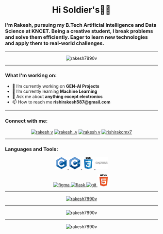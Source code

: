 <h1 align="center">Hi Soldier's👋🏻</h1>
<h3 align="left">I'm Rakesh, pursuing my B.Tech Artificial Intelligence and Data Science at KNCET. Being a creative student, I break problems and solve them efficiently. Eager to learn new technologies and apply them to real-world challenges.</h3>
<hr>

<p align="center"><img src="https://komarev.com/ghpvc/?username=rakesh7890v&label=Profile%20views&color=ff69b4&style=for-the-badge" alt="rakesh7890v" /></p>
<hr>

<h3 align="left">What I'm working on:</h3>
<ul>
  <li>🔭 I’m currently working on <strong>GEN-AI Projects</strong></li>
  <li>🌱 I’m currently learning <strong>Machine Learning</strong></li>
  <li>💬 Ask me about <strong>anything except electronics</strong></li>
  <li>📫 How to reach me <strong>rishirakesh587@gmail.com</strong></li>
</ul>
<hr>

<h3 align="left">Connect with me:</h3>
<p align="center">
  <a href="https://linkedin.com/in/rakesh v" target="_blank"><img align="center" src="https://raw.githubusercontent.com/rahuldkjain/github-profile-readme-generator/master/src/images/icons/Social/linked-in-alt.svg" alt="rakesh v" height="30" width="40" /></a>
  <a href="https://www.hackerrank.com/rakesh .v" target="_blank"><img align="center" src="https://raw.githubusercontent.com/rahuldkjain/github-profile-readme-generator/master/src/images/icons/Social/hackerrank.svg" alt="rakesh .v" height="30" width="40" /></a>
  <a href="https://www.leetcode.com/rakesh v" target="_blank"><img align="center" src="https://raw.githubusercontent.com/rahuldkjain/github-profile-readme-generator/master/src/images/icons/Social/leet-code.svg" alt="rakesh v" height="30" width="40" /></a>
  <a href="https://auth.geeksforgeeks.org/user/rishirakcmx7" target="_blank"><img align="center" src="https://raw.githubusercontent.com/rahuldkjain/github-profile-readme-generator/master/src/images/icons/Social/geeks-for-geeks.svg" alt="rishirakcmx7" height="30" width="40" /></a>
</p>
<hr>

<h3 align="left">Languages and Tools:</h3>
<p align="center"> 
  <a href="https://www.cprogramming.com/" target="_blank" rel="noreferrer">
    <img src="https://raw.githubusercontent.com/devicons/devicon/master/icons/c/c-original.svg" alt="c" width="40" height="40"/> 
  </a>
  <a href="https://www.w3schools.com/cpp/" target="_blank" rel="noreferrer"> 
    <img src="https://raw.githubusercontent.com/devicons/devicon/master/icons/cplusplus/cplusplus-original.svg" alt="cplusplus" width="40" height="40"/> 
  </a>
  <a href="https://www.w3schools.com/css/" target="_blank" rel="noreferrer"> 
    <img src="https://raw.githubusercontent.com/devicons/devicon/master/icons/css3/css3-original-wordmark.svg" alt="css3" width="40" height="40"/> 
  </a>
  <a href="https://expressjs.com" target="_blank" rel="noreferrer"> 
    <img src="https://raw.githubusercontent.com/devicons/devicon/master/icons/express/express-original-wordmark.svg" alt="express" width="40" height="40"/> 
  </a>
</p>
<p align="center">
  <a href="https://www.figma.com/" target="_blank" rel="noreferrer"> 
    <img src="https://www.vectorlogo.zone/logos/figma/figma-icon.svg" alt="figma" width="40" height="40"/> 
  </a> 
  <a href="https://flask.palletsprojects.com/" target="_blank" rel="noreferrer"> 
    <img src="https://www.vectorlogo.zone/logos/pocoo_flask/pocoo_flask-icon.svg" alt="flask" width="40" height="40"/> 
  </a> 
  <a href="https://git-scm.com/" target="_blank" rel="noreferrer"> 
    <img src="https://www.vectorlogo.zone/logos/git-scm/git-scm-icon.svg" alt="git" width="40" height="40"/> 
  </a> 
  <a href="https://www.w3.org/html/" target="_blank" rel="noreferrer"> 
    <img src="https://raw.githubusercontent.com/devicons/devicon/master/icons/html5/html5-original-wordmark.svg" alt="html5" width="40" height="40"/> 
  </a>
</p>
<hr>

<p align="center">
  <a href="https://github.com/ryo-ma/github-profile-trophy">
    <img src="https://github-profile-trophy.vercel.app/?username=rakesh7890v" alt="rakesh7890v" />
  </a>
</p>
<hr>

<p align="center">
  <img src="https://github-readme-stats.vercel.app/api/top-langs?username=rakesh7890v&show_icons=true&locale=en&layout=compact" alt="rakesh7890v" />
</p>
<hr>

<p align="center">
  <img src="https://github-readme-stats.vercel.app/api?username=rakesh7890v&show_icons=true&locale=en" alt="rakesh7890v" />
</p>

